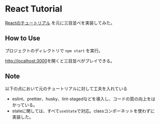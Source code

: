 # React Tutorial
[Reactのチュートリアル](https://ja.reactjs.org/tutorial/tutorial.html) を元に三目並べを実装してみた。

## How to Use
プロジェクトのディレクトリで
`npm start`
を実行。

[http://localhost:3000](http://localhost:3000)を開くと三目並べがプレイできる。

## Note
以下の点において元のチュートリアルに対して工夫を入れている
- eslint、prettier、husky、lint-stagedなどを導入し、コードの質の向上をはかっている。
- stateに関しては、すべて`useState`で対応。classコンポーネットを使わずに実装した。
